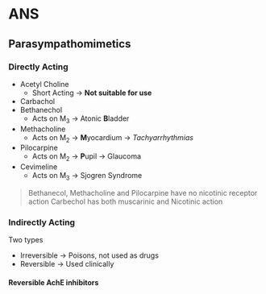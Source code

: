 # ANS
## Parasympathomimetics

### Directly Acting
- Acetyl Choline
	- Short Acting  $\rightarrow$ **Not suitable for use**
- Carbachol
- Bethanechol
	- Acts on M<sub>3</sub>  $\rightarrow$ Atonic **B**ladder
- Methacholine
	- Acts on M<sub>2</sub>  $\rightarrow$ **M**yocardium  $\rightarrow$ *Tachyarrhythmias*
- Pilocarpine
	- Acts on M<sub>2</sub>  $\rightarrow$ **P**upil  $\rightarrow$ Glaucoma
- Cevimeline
	- Acts on M<sub>3</sub>  $\rightarrow$ Sjogren Syndrome
> Bethanecol, Methacholine and Pilocarpine have no nicotinic receptor action
> Carbechol has both muscarinic and Nicotinic action

### Indirectly Acting

Two types
- Irreversible  $\rightarrow$ Poisons, not used as drugs
- Reversible  $\rightarrow$ Used clinically

#### Reversible AchE inhibitors